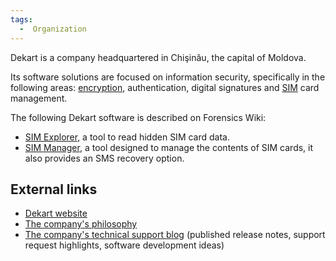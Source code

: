 ```yaml
---
tags:
  -  Organization
---
```

Dekart is a company headquartered in Chişinău, the capital of Moldova.

Its software solutions are focused on information security, specifically
in the following areas: [encryption](encryption.md),
authentication, digital signatures and [SIM](sim.md) card
management.

The following Dekart software is described on Forensics Wiki:

- [SIM Explorer](sim_explorer.md), a tool to read hidden SIM
  card data.
- [SIM Manager](sim_manager.md), a tool designed to manage the
  contents of SIM cards, it also provides an SMS recovery option.

## External links

- [Dekart website](http://www.dekart.com/)
- [The company's
  philosophy](http://www.dekart.com/company/our_philosophy/)
- [The company's technical support blog](http://www.lazybit.com)
  (published release notes, support request highlights, software
  development ideas)

